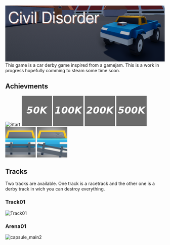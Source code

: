 ![Banner](Screenshots/Banner.png)
This game is a car derby game inspired from a gamejam. This is a work in progress hopefully comming to steam some time soon.

## Achievments
![Start](Screenshots/START_THE_GAME.png) ![50k](Screenshots/50k.png) ![100k](Screenshots/100k.png) ![200k](Screenshots/200k.png) ![500k](Screenshots/500k.png) ![Kill](Screenshots/Kill.png) ![Rekt](Screenshots/Rekt.png)

## Tracks
Two tracks are available. One track is a racetrack and the other one is a derby track in wich you can destroy everything.

### Track01
![Track01](Screenshots/Track01.png)

### Arena01
![capsule_main2](Screenshots/capsule_main2.png)


